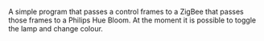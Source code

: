 A simple program that passes a control frames to a ZigBee that passes those frames to a Philips Hue Bloom. At the moment it is possible to toggle the lamp and change colour.

